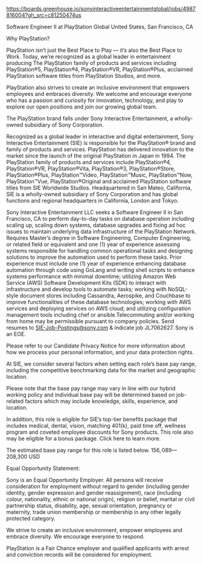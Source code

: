 https://boards.greenhouse.io/sonyinteractiveentertainmentglobal/jobs/4987816004?gh_src=c81250474us

Software Engineer II
at PlayStation Global
United States, San Francisco, CA

Why PlayStation?

PlayStation isn’t just the Best Place to Play — it’s also the Best Place to Work. Today, we’re recognized as a global leader in entertainment producing The PlayStation family of products and services including PlayStation®5, PlayStation®4, PlayStation®VR, PlayStation®Plus, acclaimed PlayStation software titles from PlayStation Studios, and more.

PlayStation also strives to create an inclusive environment that empowers employees and embraces diversity. We welcome and encourage everyone who has a passion and curiosity for innovation, technology, and play to explore our open positions and join our growing global team.

The PlayStation brand falls under Sony Interactive Entertainment, a wholly-owned subsidiary of Sony Corporation.

Recognized as a global leader in interactive and digital entertainment, Sony Interactive Entertainment (SIE) is responsible for the PlayStation® brand and family of products and services. PlayStation has delivered innovation to the market since the launch of the original PlayStation in Japan in 1994. The PlayStation family of products and services include PlayStation®4, PlayStation®VR, PlayStation®Vita, PlayStation®3, PlayStation®Store, PlayStation®Plus, PlayStation™Video, PlayStation™Music, PlayStation™Now, PlayStation™Vue, PlayStation®Original and acclaimed PlayStation software titles from SIE Worldwide Studios. Headquartered in San Mateo, California, SIE is a wholly-owned subsidiary of Sony Corporation and has global functions and regional headquarters in California, London and Tokyo. 

Sony Interactive Entertainment LLC seeks a Software Engineer II in San Francisco, CA to perform day-to-day tasks on database operation including scaling up, scaling down systems, database upgrades and fixing ad hoc issues to maintain underlying data infrastructure of the PlayStation Network. Requires Master’s degree in Software Engineering, Computer Engineering, or related field or equivalent and one (1) year of experience assessing systems responsible for handling common operational tasks and designing solutions to improve the automation used to perform these tasks. Prior experience must include one (1) year of experience enhancing database automation through code using GoLang and writing shell scripts to enhance systems performance with minimal downtime; utilizing Amazon Web Service (AWS) Software Development Kits (SDK) to interact with infrastructure and develop tools to automate tasks; working with NoSQL-style document stores including Cassandra, Aerospike, and Couchbase to improve functionalities of these database technologies; working with AWS services and deploying services on AWS cloud; and utilizing configuration management tools including chef or ansible.Telecommuting and/or working from home may be permissible pursuant to company policies. Send resumes to SIE-Job-Postings@sony.com & indicate job JL7062627. Sony is an EOE.

 Please refer to our Candidate Privacy Notice for more information about how we process your personal information, and your data protection rights.

 

At SIE, we consider several factors when setting each role’s base pay range, including the competitive benchmarking data for the market and geographic location.

Please note that the base pay range may vary in line with our hybrid working policy and individual base pay will be determined based on job-related factors which may include knowledge, skills, experience, and location. 

In addition, this role is eligible for SIE’s top-tier benefits package that includes medical, dental, vision, matching 401(k), paid time off, wellness program and coveted employee discounts for Sony products. This role also may be eligible for a bonus package. Click here to learn more.

 
The estimated base pay range for this role is listed below.
$156,089—$208,300 USD

Equal Opportunity Statement:

Sony is an Equal Opportunity Employer. All persons will receive consideration for employment without regard to gender (including gender identity, gender expression and gender reassignment), race (including colour, nationality, ethnic or national origin), religion or belief, marital or civil partnership status, disability, age, sexual orientation, pregnancy or maternity, trade union membership or membership in any other legally protected category.

We strive to create an inclusive environment, empower employees and embrace diversity. We encourage everyone to respond.

PlayStation is a Fair Chance employer and qualified applicants with arrest and conviction records will be considered for employment.
